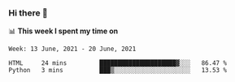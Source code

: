 ### Hi there 👋

📊 __This week I spent my time on__
<!--START_SECTION:waka-->
```text
Week: 13 June, 2021 - 20 June, 2021

HTML     24 mins         █████████████████████▓░░░   86.47 % 
Python   3 mins          ███▒░░░░░░░░░░░░░░░░░░░░░   13.53 % 
```
<!--END_SECTION:waka-->
<!--
**SREEHARI-M-S/SREEHARI-M-S** is a ✨ _special_ ✨ repository because its `README.md` (this file) appears on your GitHub profile.

Here are some ideas to get you started:

- 🔭 I’m currently working on ...
- 🌱 I’m currently learning ...
- 👯 I’m looking to collaborate on ...
- 🤔 I’m looking for help with ...
- 💬 Ask me about ...
- 📫 How to reach me: ...
- 😄 Pronouns: ...
- ⚡ Fun fact: ...
-->
